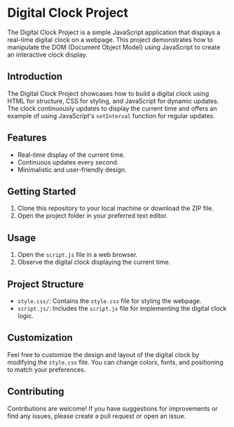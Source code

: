# Digital Clock Project
The Digital Clock Project is a simple JavaScript application that displays a real-time digital clock on a webpage. This project demonstrates how to manipulate the DOM (Document Object Model) using JavaScript to create an interactive clock display.

## Introduction
The Digital Clock Project showcases how to build a digital clock using HTML for structure, CSS for styling, and JavaScript for dynamic updates. The clock continuously updates to display the current time and offers an example of using JavaScript's `setInterval` function for regular updates.

## Features
- Real-time display of the current time.
- Continuous updates every second.
- Minimalistic and user-friendly design.

## Getting Started
1. Clone this repository to your local machine or download the ZIP file.
2. Open the project folder in your preferred text editor.

## Usage
1. Open the `script.js` file in a web browser.
2. Observe the digital clock displaying the current time.

## Project Structure
- `style.css/`: Contains the `style.css` file for styling the webpage.
- `script.js/`: Includes the `script.js` file for implementing the digital clock logic.

## Customization
Feel free to customize the design and layout of the digital clock by modifying the `style.css` file. You can change colors, fonts, and positioning to match your preferences.

## Contributing
Contributions are welcome! If you have suggestions for improvements or find any issues, please create a pull request or open an issue.
